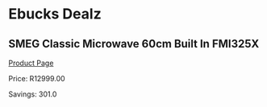 
# Ebucks Dealz
## SMEG Classic Microwave 60cm Built In FMI325X
[Product Page](https://www.ebucks.com/web/shop/productSelected.do?prodId=1031698735&catId=704989856)

Price: R12999.00

Savings: 301.0


	